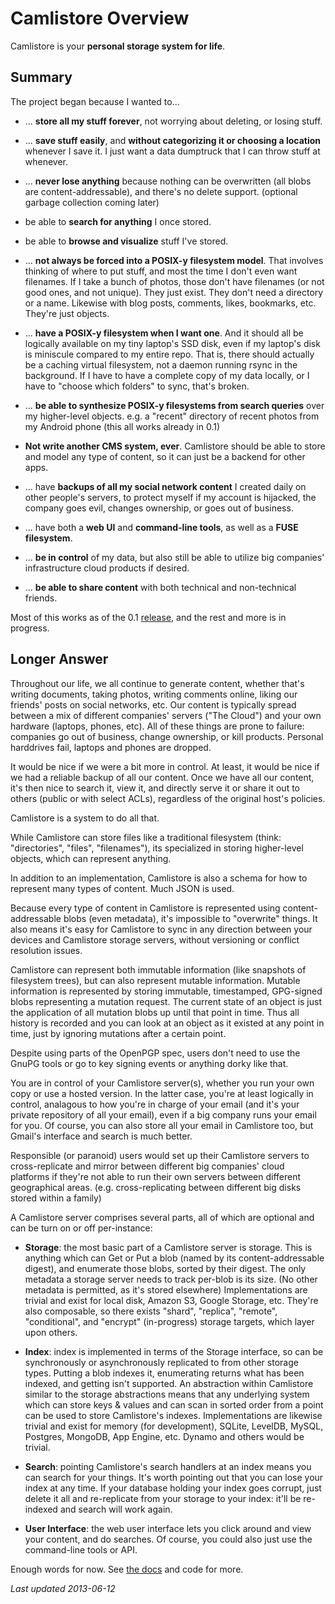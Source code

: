 # Camlistore Overview

Camlistore is your **personal storage system for life**.

## Summary

The project began because I wanted to...

* ... **store all my stuff forever**, not worrying about deleting, or losing
  stuff.

* ... **save stuff easily**, and **without categorizing it or choosing a
  location** whenever I save it.  I just want a data dumptruck that I can throw
  stuff at whenever.

* ... **never lose anything** because nothing can be overwritten (all blobs are
  content-addressable), and there's no delete support.  (optional garbage
  collection coming later)

* be able to **search for anything** I once stored.

* be able to **browse and visualize** stuff I've stored.

* ... **not always be forced into a POSIX-y filesystem model**. That involves
  thinking of where to put stuff, and most the time I don't even want
  filenames. If I take a bunch of photos, those don't have filenames (or not
  good ones, and not unique). They just exist. They don't need a directory or a
  name. Likewise with blog posts, comments, likes, bookmarks, etc. They're just
  objects.

* ... **have a POSIX-y filesystem when I want one**. And it should all be
  logically available on my tiny laptop's SSD disk, even if my laptop's disk is
  miniscule compared to my entire repo.  That is, there should actually be a
  caching virtual filesystem, not a daemon running rsync in the background. If
  I have to have a complete copy of my data locally, or I have to "choose which
  folders" to sync, that's broken.

* ... **be able to synthesize POSIX-y filesystems from search queries** over my
  higher-level objects. e.g. a "recent" directory of recent photos from my
  Android phone (this all works already in 0.1)

* **Not write another CMS system, ever**. Camlistore should be able to store
  and model any type of content, so it can just be a backend for other apps.

* ... have **backups of all my social network content** I created daily on
  other people's servers, to protect myself if my account is hijacked, the
  company goes evil, changes ownership, or goes out of business.

* ... have both a **web UI** and **command-line tools**, as well as a **FUSE
  filesystem**.

* ... **be in control** of my data, but also still be able to utilize big
  companies' infrastructure cloud products if desired.

* ... **be able to share content** with both technical and non-technical
  friends.


Most of this works as of the 0.1 [release](/download), and the rest and more is
in progress.

## Longer Answer

Throughout our life, we all continue to generate content, whether
that's writing documents, taking photos, writing comments online,
liking our friends' posts on social networks, etc. Our content is
typically spread between a mix of different companies' servers ("The
Cloud") and your own hardware (laptops, phones, etc).  All of these
things are prone to failure: companies go out of business, change
ownership, or kill products. Personal harddrives fail, laptops and
phones are dropped.

It would be nice if we were a bit more in control. At least, it
would be nice if we had a reliable backup of all our content. Once we
have all our content, it's then nice to search it, view it, and
directly serve it or share it out to others (public or with select
ACLs), regardless of the original host's policies.

Camlistore is a system to do all that.

While Camlistore can store files like a traditional filesystem
(think: "directories", "files", "filenames"), its specialized in
storing higher-level objects, which can represent anything.

In addition to an implementation, Camlistore is also a schema for
how to represent many types of content. Much JSON is used.

Because every type of content in Camlistore is represented using
content-addressable blobs (even metadata), it's impossible to
"overwrite" things. It also means it's easy for Camlistore to sync in
any direction between your devices and Camlistore storage servers, without
versioning or conflict resolution issues.

Camlistore can represent both immutable information (like snapshots
of filesystem trees), but can also represent mutable
information. Mutable information is represented by storing immutable,
timestamped, GPG-signed blobs representing a mutation request. The
current state of an object is just the application of all mutation
blobs up until that point in time. Thus all history is recorded and
you can look at an object as it existed at any point in time, just by
ignoring mutations after a certain point.

Despite using parts of the OpenPGP spec, users don't need to use
the GnuPG tools or go to key signing events or anything dorky like
that.

You are in control of your Camlistore server(s), whether you run
your own copy or use a hosted version. In the latter case, you're at
least logically in control, analagous to how you're in charge of your
email (and it's your private repository of all your email), even if a
big company runs your email for you. Of course, you can also store all
your email in Camlistore too, but Gmail's interface and search is much
better.

Responsible (or paranoid) users would set up their Camlistore
servers to cross-replicate and mirror between different big companies'
cloud platforms if they're not able to run their own servers between
different geographical areas. (e.g. cross-replicating between
different big disks stored within a family)

A Camlistore server comprises several parts, all of which are
optional and can be turn on or off per-instance:

* **Storage**: the most basic part of a Camlistore server is
  storage. This is anything which can Get or Put a blob (named by its
  content-addressable digest), and enumerate those blobs, sorted by
  their digest. The only metadata a storage server needs to track
  per-blob is its size. (No other metadata is permitted, as it's
  stored elsewhere) Implementations are trivial and exist for local
  disk, Amazon S3, Google Storage, etc. They're also composable, so
  there exists "shard", "replica", "remote", "conditional", and
  "encrypt" (in-progress) storage targets, which layer upon
  others.

* **Index**: index is implemented in terms of the Storage
  interface, so can be synchronously or asynchronously replicated to
  from other storage types. Putting a blob indexes it, enumerating
  returns what has been indexed, and getting isn't supported. An
  abstraction within Camlistore similar to the storage abstractions
  means that any underlying system which can store keys & values and
  can scan in sorted order from a point can be used to store
  Camlistore's indexes. Implementations are likewise trivial and exist
  for memory (for development), SQLite, LevelDB, MySQL, Postgres,
  MongoDB, App Engine, etc. Dynamo and others would be trivial.

* **Search**: pointing Camlistore's search handlers at an index
  means you can search for your things.  It's worth pointing out that
  you can lose your index at any time. If your database holding your index
  goes corrupt, just delete it all and re-replicate from your storage
  to your index: it'll be re-indexed and search will work again.

* **User Interface**: the web user interface lets you click
  around and view your content, and do searches. Of course, you could
  also just use the command-line tools or API.

Enough words for now.  See [the docs](/doc/) and code for more.

*Last updated 2013-06-12*

